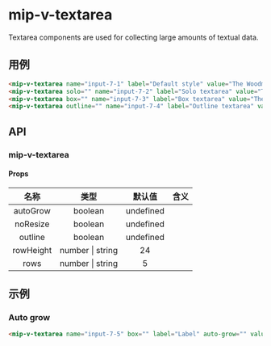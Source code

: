 # mip-v-textarea

Textarea components are used for collecting large amounts of textual data.

## 用例

```html
<mip-v-textarea name="input-7-1" label="Default style" value="The Woodman set to work at once, and so sharp was his axe that the tree was soon chopped nearly through." hint="Hint text"></mip-v-textarea>
<mip-v-textarea solo="" name="input-7-2" label="Solo textarea" value="The Woodman set to work at once, and so sharp was his axe that the tree was soon chopped nearly through."></mip-v-textarea>
<mip-v-textarea box="" name="input-7-3" label="Box textarea" value="The Woodman set to work at once, and so sharp was his axe that the tree was soon chopped nearly through."></mip-v-textarea>
<mip-v-textarea outline="" name="input-7-4" label="Outline textarea" value="The Woodman set to work at once, and so sharp was his axe that the tree was soon chopped nearly through."></mip-v-textarea>
```

## API

### mip-v-textarea

#### Props

名称|类型|默认值|含义
:--:|:--:|:--:|:---
autoGrow|boolean|undefined|
noResize|boolean|undefined|
outline|boolean|undefined|
rowHeight|number \| string|24|
rows|number \| string|5|

## 示例

### Auto grow

```html
<mip-v-textarea name="input-7-5" box="" label="Label" auto-grow="" value="The Woodman set to work at once, and so sharp was his axe that the tree was soon chopped nearly through."></mip-v-textarea>
```
